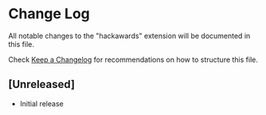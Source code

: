 # Change Log

All notable changes to the "hackawards" extension will be documented in this file.

Check [Keep a Changelog](http://keepachangelog.com/) for recommendations on how to structure this file.

## [Unreleased]

- Initial release